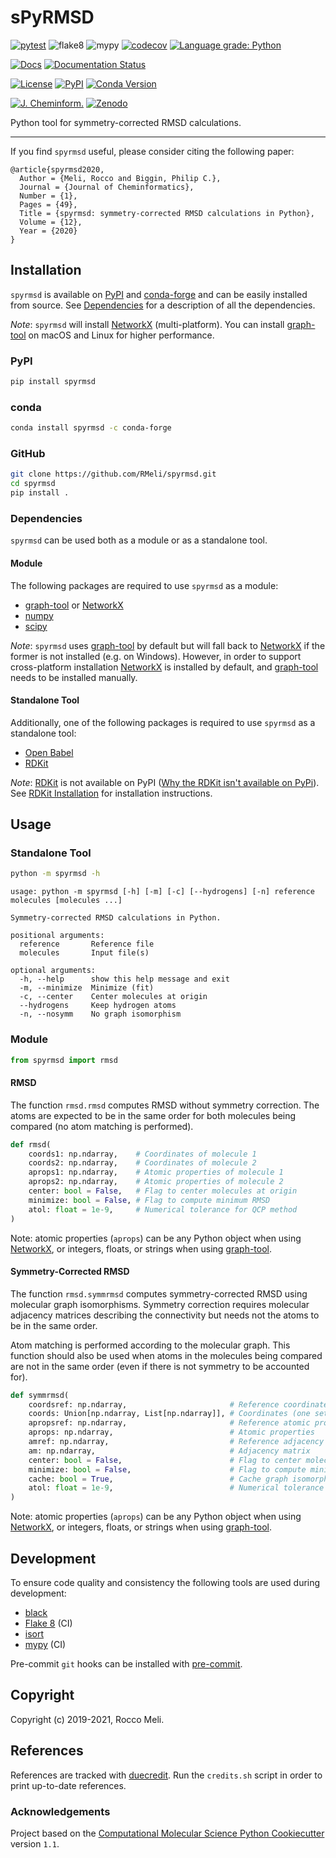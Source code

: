 # sPyRMSD

[![pytest](https://github.com/RMeli/spyrmsd/actions/workflows/pytest.yml/badge.svg?branch=develop)](https://github.com/RMeli/spyrmsd/actions/workflows/pytest.yml)
![flake8](https://github.com/RMeli/spyrmsd/workflows/flake8/badge.svg)
![mypy](https://github.com/RMeli/spyrmsd/workflows/mypy/badge.svg)
[![codecov](https://codecov.io/gh/RMeli/spyrmsd/branch/develop/graph/badge.svg)](https://codecov.io/gh/RMeli/spyrmsd/branch/master)
[![Language grade: Python](https://img.shields.io/lgtm/grade/python/g/RMeli/spyrmsd.svg?logo=lgtm&logoWidth=18)](https://lgtm.com/projects/g/RMeli/spyrmsd/context:python)

[![Docs](https://img.shields.io/badge/docs-spyrmsd.readthedocs.io-blueviolet)](https://spyrmsd.readthedocs.io)
[![Documentation Status](https://readthedocs.org/projects/spyrmsd/badge/?version=develop)](https://spyrmsd.readthedocs.io/en/develop/?badge=develop)

[![License](https://img.shields.io/github/license/RMeli/pyrmsd?color=%2333BBFF)](https://opensource.org/licenses/MIT)
[![PyPI](https://img.shields.io/badge/PyPI-v0.5.2%20-ff69b4)](https://pypi.org/project/spyrmsd/)
[![Conda Version](https://img.shields.io/conda/vn/conda-forge/spyrmsd.svg)](https://anaconda.org/conda-forge/spyrmsd)

[![J. Cheminform.](https://img.shields.io/badge/J.%20Cheminform.-10.1186%2Fs13321--020--00455--2-blue)](https://doi.org/10.1186/s13321-020-00455-2)
[![Zenodo](https://zenodo.org/badge/214157073.svg)](https://zenodo.org/badge/latestdoi/214157073)

Python tool for symmetry-corrected RMSD calculations.

---

If you find `spyrmsd` useful, please consider citing the following paper:

```text
@article{spyrmsd2020,
  Author = {Meli, Rocco and Biggin, Philip C.},
  Journal = {Journal of Cheminformatics},
  Number = {1},
  Pages = {49},
  Title = {spyrmsd: symmetry-corrected RMSD calculations in Python},
  Volume = {12},
  Year = {2020}
}
```

## Installation

`spyrmsd` is available on [PyPI](https://pypi.org/project/spyrmsd/) and [conda-forge](https://github.com/conda-forge/spyrmsd-feedstock) and can be easily installed from source. See [Dependencies](###Dependencies) for a description of all the dependencies.

_Note_: `spyrmsd` will install [NetworkX](https://networkx.github.io/) (multi-platform). You can install [graph-tool](https://graph-tool.skewed.de/) on macOS and Linux for higher performance.

### PyPI

```bash
pip install spyrmsd
```

### conda

```bash
conda install spyrmsd -c conda-forge
```

### GitHub

```bash
git clone https://github.com/RMeli/spyrmsd.git
cd spyrmsd
pip install .
```

### Dependencies

`spyrmsd` can be used both as a module or as a standalone tool.

#### Module

The following packages are required to use `spyrmsd` as a module:

* [graph-tool](https://graph-tool.skewed.de/) or [NetworkX](https://networkx.github.io/)
* [numpy](https://numpy.org/)
* [scipy](https://www.scipy.org/)

_Note_: `spyrmsd` uses [graph-tool](https://graph-tool.skewed.de/) by default but will fall back to [NetworkX](https://networkx.github.io/) if the former is not installed (e.g. on Windows). However, in order to support cross-platform installation [NetworkX](https://networkx.github.io/) is installed by default, and [graph-tool](https://graph-tool.skewed.de/) needs to be installed manually.

#### Standalone Tool

Additionally, one of the following packages is required to use `spyrmsd` as a standalone tool:

* [Open Babel](http://openbabel.org/)
* [RDKit](https://rdkit.org/)

_Note_: [RDKit](https://rdkit.org/) is not available on PyPI ([Why the RDKit isn't available on PyPi](https://rdkit.blogspot.com/2019/11/why-rdkit-isnt-available-on-pypi.html)). See [RDKit Installation](http://www.rdkit.org/docs/Install.html) for installation instructions.

## Usage

### Standalone Tool

```bash
python -m spyrmsd -h
```

```text
usage: python -m spyrmsd [-h] [-m] [-c] [--hydrogens] [-n] reference molecules [molecules ...]

Symmetry-corrected RMSD calculations in Python.

positional arguments:
  reference       Reference file
  molecules       Input file(s)

optional arguments:
  -h, --help      show this help message and exit
  -m, --minimize  Minimize (fit)
  -c, --center    Center molecules at origin
  --hydrogens     Keep hydrogen atoms
  -n, --nosymm    No graph isomorphism
```

### Module

```python
from spyrmsd import rmsd
```

#### RMSD

The function  `rmsd.rmsd` computes RMSD without symmetry correction. The atoms are expected to be in the same order for both molecules being compared (no atom matching is performed).

```python
def rmsd(
    coords1: np.ndarray,    # Coordinates of molecule 1
    coords2: np.ndarray,    # Coordinates of molecule 2
    aprops1: np.ndarray,    # Atomic properties of molecule 1
    aprops2: np.ndarray,    # Atomic properties of molecule 2
    center: bool = False,   # Flag to center molecules at origin
    minimize: bool = False, # Flag to compute minimum RMSD
    atol: float = 1e-9,     # Numerical tolerance for QCP method
)
```

Note: atomic properties (`aprops`) can be any Python object when using [NetworkX](https://networkx.github.io/), or integers, floats, or strings when using [graph-tool](https://graph-tool.skewed.de/).

#### Symmetry-Corrected RMSD

The function `rmsd.symmrmsd` computes symmetry-corrected RMSD using molecular graph isomorphisms. Symmetry correction requires molecular adjacency matrices describing the connectivity but needs not the atoms to be in the same order.

Atom matching is performed according to the molecular graph. This function should also be used when atoms in the molecules being compared are not in the same order (even if there is not symmetry to be accounted for).

```python
def symmrmsd(
    coordsref: np.ndarray,                       # Reference coordinated
    coords: Union[np.ndarray, List[np.ndarray]], # Coordinates (one set or multiple sets)
    apropsref: np.ndarray,                       # Reference atomic properties
    aprops: np.ndarray,                          # Atomic properties
    amref: np.ndarray,                           # Reference adjacency matrix
    am: np.ndarray,                              # Adjacency matrix
    center: bool = False,                        # Flag to center molecules at origin
    minimize: bool = False,                      # Flag to compute minimum RMSD
    cache: bool = True,                          # Cache graph isomorphisms
    atol: float = 1e-9,                          # Numerical tolerance for QCP method
)
```

Note: atomic properties (`aprops`) can be any Python object when using [NetworkX](https://networkx.github.io/), or integers, floats, or strings when using [graph-tool](https://graph-tool.skewed.de/).

## Development

To ensure code quality and consistency the following tools are used during development:

* [black](https://black.readthedocs.io/en/stable/)
* [Flake 8](http://flake8.pycqa.org/en/latest/) (CI)
* [isort]()
* [mypy](http://mypy-lang.org/) (CI)

Pre-commit `git` hooks can be installed with [pre-commit](https://pre-commit.com/).

## Copyright

Copyright (c) 2019-2021, Rocco Meli.

## References

References are tracked with [duecredit](https://github.com/duecredit/duecredit/). Run the `credits.sh` script in order to print up-to-date references.

### Acknowledgements

Project based on the [Computational Molecular Science Python Cookiecutter](https://github.com/molssi/cookiecutter-cms) version `1.1`.
